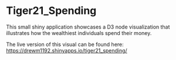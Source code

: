 # Tiger21_Spending
This small shiny application showcases a D3 node visualization that illustrates how the wealthiest individuals spend their money.

The live version of this visual can be found here: https://drewm1192.shinyapps.io/tiger21_spending/
